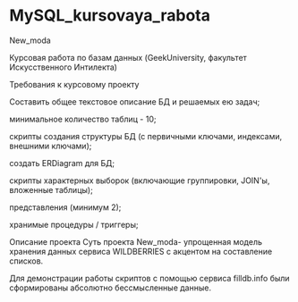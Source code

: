 # MySQL_kursovaya_rabota

New_moda

Курсовая работа по базам данных (GeekUniversity, факультет Искусственного Интилекта)

Требования к курсовому проекту

Составить общее текстовое описание БД и решаемых ею задач;

минимальное количество таблиц - 10;

скрипты создания структуры БД (с первичными ключами, индексами, внешними ключами);

создать ERDiagram для БД;

скрипты характерных выборок (включающие группировки, JOIN'ы, вложенные таблицы);

представления (минимум 2);

хранимые процедуры / триггеры;


Описание проекта
Суть проекта New_moda- упрощенная модель хранения данных сервиса WILDBERRIES с акцентом на составление списков.


Для демонстрации работы скриптов с помощью сервиса filldb.info были сформированы абсолютно бессмысленные данные.
